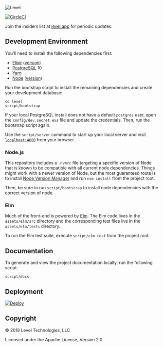 ![Level](https://user-images.githubusercontent.com/341387/44095866-7867101e-9f9f-11e8-96a0-589fe0527bec.png)

[![CircleCI](https://circleci.com/gh/levelhq/level.svg?style=svg)](https://circleci.com/gh/levelhq/level)

Join the insiders list at [level.app](https://level.app) for periodic updates.

## Development Environment

You'll need to install the following dependencies first:

- [Elixir](https://elixir-lang.org/install.html) ([version](https://github.com/levelhq/level/blob/master/mix.exs#L4))
- [PostgreSQL](https://postgresapp.com/) 10
- [Yarn](https://yarnpkg.com/en/docs/install)
- [Node](#nodejs) ([version](https://github.com/levelhq/level/blob/master/.nvmrc))

Run the bootstrap script to install the remaining dependencies and create your
development database:

```
cd level
script/bootstrap
```

If your local PostgreSQL install does not have a default `postgres` user,
open the `config/dev.secret.exs` file and update the credentials.
Then, run the bootstrap script again.

Use the `script/server` command to start up your local server and visit
[`localhost:4000`](http://localhost:4000) from your browser.

### Node.js

This repository includes a `.nvmrc` file targeting a specific version of Node
that is known to be compatible with all current node dependencies. Things might work
with a newer version of Node, but the most guaranteed route is to install
[Node Version Manager](https://github.com/creationix/nvm) and run `nvm install` from
the project root.

Then, be sure to run `script/bootstrap` to install node dependencies with the
correct version of node.

### Elm

Much of the front-end is powered by [Elm](http://elm-lang.org/).
The Elm code lives in the `assets/elm/src` directory and the corresponding test files
live in the `assets/elm/tests` directory.

To run the Elm test suite, execute `script/elm-test` from the project root.

## Documentation

To generate and view the project documentation locally, run the following script:

```
script/docs
```

## Deployment

[![Deploy](https://www.herokucdn.com/deploy/button.svg)](https://heroku.com/deploy?template=https://github.com/levelhq/level/tree/master)

## Copyright

&copy; 2018 Level Technologies, LLC

Licensed under the Apache License, Version 2.0.
